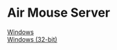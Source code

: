 # Air Mouse Server

[Windows](https://github.com/mahad-ahmed/Air-Mouse-Server/raw/master/x64/Release/AirMouse_v3.2.2.zip)
<br>[Windows (32-bit)](https://github.com/mahad-ahmed/Air-Mouse-Server/raw/master/Release/AirMouse_x86_v3.2.2.zip)
